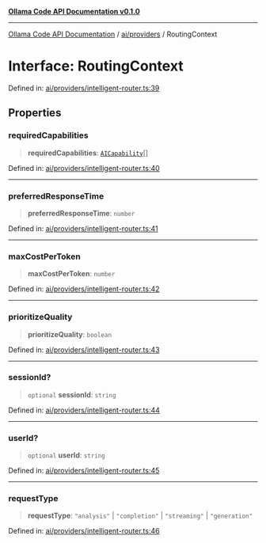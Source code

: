 [**Ollama Code API Documentation v0.1.0**](../../../README.md)

***

[Ollama Code API Documentation](../../../modules.md) / [ai/providers](../README.md) / RoutingContext

# Interface: RoutingContext

Defined in: [ai/providers/intelligent-router.ts:39](https://github.com/erichchampion/ollama-code/blob/5fa5a402f1434a41b466cfc71ab6d619028efab2/ollama-code/src/ai/providers/intelligent-router.ts#L39)

## Properties

### requiredCapabilities

> **requiredCapabilities**: [`AICapability`](../enumerations/AICapability.md)[]

Defined in: [ai/providers/intelligent-router.ts:40](https://github.com/erichchampion/ollama-code/blob/5fa5a402f1434a41b466cfc71ab6d619028efab2/ollama-code/src/ai/providers/intelligent-router.ts#L40)

***

### preferredResponseTime

> **preferredResponseTime**: `number`

Defined in: [ai/providers/intelligent-router.ts:41](https://github.com/erichchampion/ollama-code/blob/5fa5a402f1434a41b466cfc71ab6d619028efab2/ollama-code/src/ai/providers/intelligent-router.ts#L41)

***

### maxCostPerToken

> **maxCostPerToken**: `number`

Defined in: [ai/providers/intelligent-router.ts:42](https://github.com/erichchampion/ollama-code/blob/5fa5a402f1434a41b466cfc71ab6d619028efab2/ollama-code/src/ai/providers/intelligent-router.ts#L42)

***

### prioritizeQuality

> **prioritizeQuality**: `boolean`

Defined in: [ai/providers/intelligent-router.ts:43](https://github.com/erichchampion/ollama-code/blob/5fa5a402f1434a41b466cfc71ab6d619028efab2/ollama-code/src/ai/providers/intelligent-router.ts#L43)

***

### sessionId?

> `optional` **sessionId**: `string`

Defined in: [ai/providers/intelligent-router.ts:44](https://github.com/erichchampion/ollama-code/blob/5fa5a402f1434a41b466cfc71ab6d619028efab2/ollama-code/src/ai/providers/intelligent-router.ts#L44)

***

### userId?

> `optional` **userId**: `string`

Defined in: [ai/providers/intelligent-router.ts:45](https://github.com/erichchampion/ollama-code/blob/5fa5a402f1434a41b466cfc71ab6d619028efab2/ollama-code/src/ai/providers/intelligent-router.ts#L45)

***

### requestType

> **requestType**: `"analysis"` \| `"completion"` \| `"streaming"` \| `"generation"`

Defined in: [ai/providers/intelligent-router.ts:46](https://github.com/erichchampion/ollama-code/blob/5fa5a402f1434a41b466cfc71ab6d619028efab2/ollama-code/src/ai/providers/intelligent-router.ts#L46)
